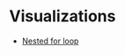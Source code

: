 # Visualizations

* [Nested for loop](https://rachels-courses.github.io/Visualizations/nested_for_loop/for_loop_visualization.html)
